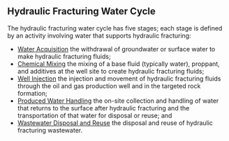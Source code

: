<h2 class='emphasize'>Hydraulic Fracturing Water Cycle</h2>
<p>The hydraulic fracturing water cycle has five stages; each stage is defined by an activity involving water that supports hydraulic fracturing:</p>
<ul>
	<li><a href="/">Water Acquisition</a> the withdrawal of groundwater or surface water to make hydraulic fracturing fluids;</li>
	<li><a href="/">Chemical Mixing</a> the mixing of a base fluid (typically water), proppant, and additives at the well site to create hydraulic fracturing fluids;</li>
	<li><a href="/">Well Injection</a> the injection and movement of hydraulic fracturing fluids through the oil and gas production well and in the targeted rock formation;</li>
	<li><a href="/">Produced Water Handling</a> the on-site collection and handling of water that returns to the surface after hydraulic fracturing and the transportation of that water for disposal or reuse; and</li>
	<li><a href="/">Wastewater Disposal and Reuse</a> the disposal and reuse of hydraulic fracturing wastewater.</li>
</ul>